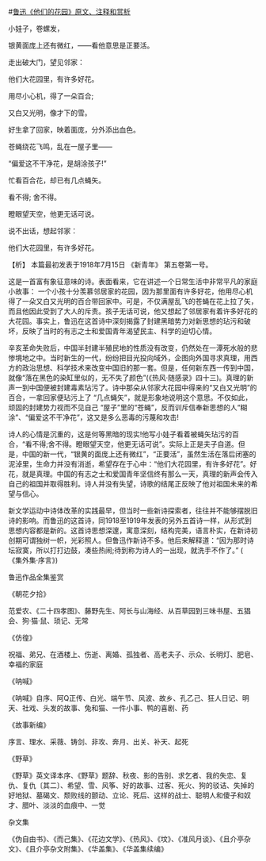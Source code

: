 #[鲁迅《他们的花园》原文、注释和赏析](https://www.vrrw.net/wx/9298.html)

小娃子，卷螺发，

银黄面庞上还有微红，——看他意思是正要活。

走出破大门，望见邻家：

他们大花园里，有许多好花。

用尽小心机，得了一朵百合;

又白又光明，像才下的雪。

好生拿了回家，映着面庞，分外添出血色。

苍蝇绕花飞鸣，乱在一屋子里——

“偏爱这不干净花，是胡涂孩子!”

忙看百合花，却已有几点蝇矢。

看不得; 舍不得。

瞪眼望天空，他更无话可说。

说不出话，想起邻家：

他们大花园里，有许多好花。

【析】 本篇最初发表于1918年7月15日 《新青年》 第五卷第一号。

这是一首富有象征意味的诗。表面看来，它在讲述一个日常生活中非常平凡的家庭小故事： 一个小孩十分羡慕邻居家的花园，因为那里面有许多好花，他用尽心机得了一朵又白又光明的百合带回家中。可是，不仅满屋乱飞的苍蝇在花上拉了矢，而且他因此受到了大人的斥责。孩子无话可说，他又想起了邻居家有着许多好花的大花园。事实上，鲁迅在这首诗中深刻揭露了封建黑暗势力对新思想的玷污和破坏，反映了当时的有志之士和爱国青年渴望民主、科学的迫切心情。



辛亥革命失败后，中国半封建半殖民地的性质没有改变，仍然处在一潭死水般的悲惨境地之中。当时新生的一代，纷纷把目光投向域外，企图向外国寻求真理，用西方的政治思想、科学技术来改变中国旧的那一套。但是，任何新东西一传到中国，就像“落在黑色的染缸里似的，无不失了颜色”(《热风·随感录》四十三)。真理的新声一到中国便被封建毒素玷污了。诗中那朵从邻家大花园中得来的“又白又光明”的百合，一拿回家便玷污上了 “几点蝇矢”，就是形象地说明这个意思。不仅如此，顽固的封建势力视而不见自己 “屋子”里的“苍蝇”，反而训斥信奉新思想的人“糊涂”、“偏爱这不干净花”，这又是多么恶毒的污蔑和攻击!

诗人的心情是沉重的，这是何等黑暗的现实!他写小娃子看着被蝇矢玷污的百合，“看不得;舍不得。瞪眼望天空，他更无话可说”。实际上正是夫子自道。但是，中国的新一代，“银黄的面庞上还有微红”，“正要活”，虽然生活在落后闭塞的泥淖里，生命力并没有消逝，希望存在于心中：“他们大花园里，有许多好花”。好花，就是真理。中国的有志之士和爱国青年坚信终有那么一天，真理的新声会传入自己的祖国并取得胜利。诗人并没有失望，诗歌的结尾正反映了他对祖国未来的希望与信心。

新文学运动中诗体改革的实践最早，但当时一些新诗探索者，往往并不能够摆脱旧诗的影响。而鲁迅的这首诗，同1918至1919年发表的另外五首诗一样，从形式到思想内容都是新的。这首诗思想深邃，寓意深刻，结构完美，语言朴实，在新诗初创期可谓独树一帜，光彩照人。但鲁迅作新诗不多。他后来解释道：“因为那时诗坛寂寞，所以打打边鼓，凑些热闹;待到称为诗人的一出现，就洗手不作了。” ( 《集外集·序言》)

鲁迅作品全集鉴赏

《朝花夕拾》

范爱农、《二十四孝图》、藤野先生、阿长与山海经、从百草园到三味书屋、五猖会、狗·猫·鼠、琐记、无常

《仿徨》

祝福、弟兄、在酒楼上、伤逝、离婚、孤独者、高老夫子、示众、长明灯、肥皂、幸福的家庭

《呐喊》

《呐喊》自序、阿Q正传、白光、端午节、风波、故乡、孔乙己、狂人日记、明天、社戏、头发的故事、兔和猫、一件小事、鸭的喜剧、药

《故事新编》

序言、理水、采薇、铸剑、非攻、奔月、出关、补天、起死

《野草》

《野草》英文译本序、《野草》题辞、秋夜、影的告别、求乞者、我的失恋、复仇、复仇〔其二〕、希望、雪、风筝、好的故事、过客、死火、狗的驳诘、失掉的好地狱、墓碣文、颓败线的颤动、立论、死后、这样的战士、聪明人和傻子和奴才、腊叶、淡淡的血痕中、一觉

杂文集

《伪自由书》、《而己集》、《花边文学》、《热风》、《坟》、《准风月谈》、《且介亭杂文》、《且介亭杂文附集》、《华盖集》、《华盖集续编》

